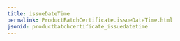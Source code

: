 ```yaml
---
title: issueDateTime
permalink: ProductBatchCertificate.issueDateTime.html
jsonid: productbatchcertificate_issuedatetime
---
```

